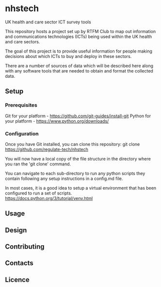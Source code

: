 # nhstech

UK health and care sector ICT survey tools

This repository hosts a project set up by RTFM Club to map out information and communications technologies (ICTs) being used within the UK health and care sectors.

The goal of this project is to provide useful information for people making decisions about which ICTs to buy and deploy in these sectors.

There are a number of sources of data which will be described here along with any software tools that are needed to obtain and format the collected data.

## Setup

### Prerequisites
Git for your platform - https://github.com/git-guides/install-git
Python for your platform - https://www.python.org/downloads/

### Configuration

Once you have Git installed, you can clone this repository:
git clone https://github.com/regulate-tech/nhstech

You will now have a local copy of the file structure in the directory where you ran the 'git clone' command.

You can navigate to each sub-directory to run any python scripts they contain following any setup instructions in a config.md file.

In most cases, it is a good idea to setup a virtual environment that has been configured to run a set of scripts. https://docs.python.org/3/tutorial/venv.html

## Usage

## Design

## Contributing

## Contacts

## Licence

